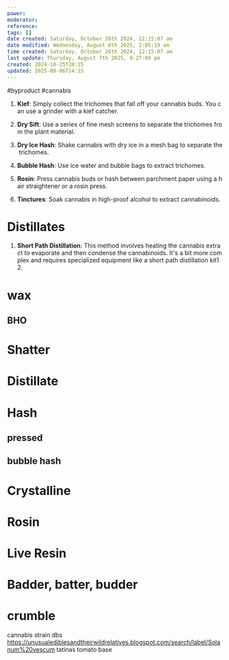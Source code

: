 ```yaml
---
power: 
moderator: 
reference: 
tags: []
date created: Saturday, October 26th 2024, 12:15:07 am
date modified: Wednesday, August 6th 2025, 2:05:19 am
time created: Saturday, October 26th 2024, 12:15:07 am
last update: Thursday, August 7th 2025, 9:27:09 pm
created: 2024-10-25T20:15
updated: 2025-08-06T14:15
---
```

#byproduct #cannabis 
1. **Kief**: Simply collect the trichomes that fall off your cannabis buds. You can use a grinder with a kief catcher.
    
2. **Dry Sift**: Use a series of fine mesh screens to separate the trichomes from the plant material.
    
3. **Dry Ice Hash**: Shake cannabis with dry ice in a mesh bag to separate the trichomes.
    
4. **Bubble Hash**: Use ice water and bubble bags to extract trichomes.
    
5. **Rosin**: Press cannabis buds or hash between parchment paper using a hair straightener or a rosin press.
    
6. **Tinctures**: Soak cannabis in high-proof alcohol to extract cannabinoids.
    

# Distillates

1. **Short Path Distillation**: This method involves heating the cannabis extract to evaporate and then condense the cannabinoids. It's a bit more complex and requires specialized equipment like a short path distillation kit12.
# wax
## BHO
# Shatter
# Distillate
# Hash
## pressed
## bubble hash

# Crystalline
# Rosin
# Live Resin
# Badder, batter, budder
# crumble

cannabis strain dbs
https://unusualediblesandtheirwildrelatives.blogspot.com/search/label/Solanum%20vescum
tatinas tomato base
